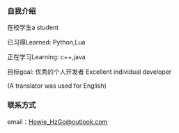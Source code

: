 ### 自我介绍

在校学生a student

已习得Learned:
Python,Lua

正在学习Learning:
c++,java

目标goal:
优秀的个人开发者
Excellent individual developer

(A translator was used for English)

### 联系方式
email：Howie_HzGo@outlook.com
